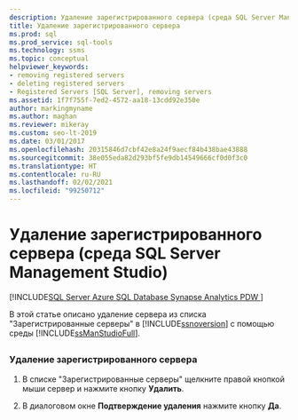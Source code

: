 ```yaml
---
description: Удаление зарегистрированного сервера (среда SQL Server Management Studio)
title: Удаление зарегистрированного сервера
ms.prod: sql
ms.prod_service: sql-tools
ms.technology: ssms
ms.topic: conceptual
helpviewer_keywords:
- removing registered servers
- deleting registered servers
- Registered Servers [SQL Server], removing servers
ms.assetid: 1f7f755f-7ed2-4572-aa18-13cdd92e350e
author: markingmyname
ms.author: maghan
ms.reviewer: mikeray
ms.custom: seo-lt-2019
ms.date: 03/01/2017
ms.openlocfilehash: 20315846d7cbf42e8a24f9aecf84b438bae43888
ms.sourcegitcommit: 38e055eda82d293bf5fe9db14549666cf0d0f3c0
ms.translationtype: HT
ms.contentlocale: ru-RU
ms.lasthandoff: 02/02/2021
ms.locfileid: "99250712"
---
```

# <a name="remove-a-registered-server-sql-server-management-studio"></a>Удаление зарегистрированного сервера (среда SQL Server Management Studio)

[!INCLUDE[SQL Server Azure SQL Database Synapse Analytics PDW ](../../includes/applies-to-version/sql-asdb-asdbmi-asa-pdw.md)]

В этой статье описано удаление сервера из списка "Зарегистрированные серверы" в [!INCLUDE[ssnoversion](../../includes/ssnoversion-md.md)] с помощью среды [!INCLUDE[ssManStudioFull](../../includes/ssmanstudiofull-md.md)].

## <a name="SSMSProcedure"></a>

### <a name="to-remove-a-registered-server"></a>Удаление зарегистрированного сервера

1. В списке "Зарегистрированные серверы" щелкните правой кнопкой мыши сервер и нажмите кнопку **Удалить**.

2. В диалоговом окне **Подтверждение удаления** нажмите кнопку **Да**.
